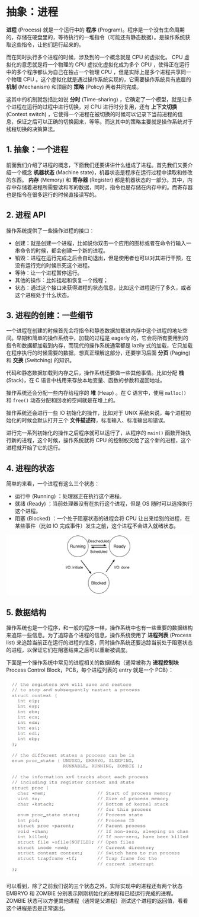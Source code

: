 # 抽象：进程

**进程** (Process) 就是一个运行中的 **程序** (Program)。程序是一个没有生命周期的，存储在硬盘里的，等待执行的一堆指令（可能还有静态数据）。是操作系统获取这些指令，让他们运行起来的。

而在同时执行多个进程的时候，涉及到的一个概念就是 CPU 的虚拟化。 CPU 虚拟化的意思就是将一个物理的 CPU 虚拟化虚拟化成为多个 CPU ，使得正在运行中的多个程序都认为自己在独占一个物理 CPU ，但是实际上是多个进程共享同一个物理 CPU 。这个虚拟化就是通过操作系统实现的，它需要操作系统具有底层的 **机制** (Mechanism) 和顶层的 **策略** (Policy) 两者共同完成。

这其中的机制就包括比如说 **分时** (Time-sharing) ，它确定了一个模型，就是让多个进程在运行的过程中进行切换，对 CPU 进行时分复用，还有 **上下文切换** (Context switch) ，它使得一个进程在被切换的时候可以记录下当前进程的信息，保证之后可以正确的切换回来，等等。而这其中的策略主要就是操作系统对于线程切换的决策算法。

## 1. 抽象：一个进程

前面我们介绍了进程的概念，下面我们还要讲讲什么组成了进程。首先我们又要介绍一个概念 **机器状态** (Machine state)，机器状态是程序在运行过程中读取和修改的东西。 **内存** (Memory) 和 **寄存器** (Register) 都是机器状态的一部分。其中，内存中存储着进程所需要读和写的数据，同时，指令也是存储在内存中的。而寄存器也是指令在很多运行的时候直接读写的。

## 2. 进程 API

操作系统提供了一些操作进程的接口：

* 创建：就是创建一个进程，比如说你双击一个应用的图标或者在命令行输入一串命令的时候，都会创建一个新的进程。
* 销毁：进程在运行完成之后会自动退出，但是使用者也可以对其进行干预，在没有运行完的时候杀死这个进程。
* 等待：让一个进程暂停运行。
* 其他的操作：比如挂起和恢复一个线程；
* 状态：通过这个接口来获得进程的状态信息，比如这个进程运行了多久，或者这个进程处于什么状态。

## 3. 进程的创建：一些细节

一个进程在创建的时候首先会将指令和静态数据加载进内存中这个进程的地址空间。早期和简单的操作系统中，加载的过程是 eagerly 的，它会将所有要用到的指令和数据都加载到内存，而现代的操作系统通常都是 lazily 式的加载，它只加载在程序执行的时候需要的数据，想真正理解这部分，还要学习后面 **分页** (Paging) 和 **交换** (Switching) 的知识。

代码和静态数据加载到内存之后，操作系统还要做一些其他事情。比如分配 **栈** (Stack)，在 C 语言中栈用来存放本地变量、函数的参数和返回地址。

操作系统还会分配一些内存给程序的 **堆** (Heap) 。在 C 语言中，使用 `malloc()` 和 `free()` 动态分配和回收的空间就是在堆上的。

操作系统还会进行一些 IO 初始化的操作，比如对于 UNIX 系统来说，每个进程初始化的时候会默认打开三个 **文件描述符**，标准输入、标准输出和错误。

进行完一系列初始化的操作之后程序就可以运行了，从程序的 `main()` 函数开始执行新的进程，这个时候，操作系统就将 CPU 的控制权交给了这个新的进程，这个进程就开始了它的运行。

## 4. 进程的状态

简单的来看，一个进程有这么三个状态：

* 运行中 (Running) ：处理器正在执行这个进程。
* 就绪 (Ready) ：当前处理器没有在执行这个进程，但是 OS 随时可以选择执行这个进程。
* 阻塞 (Blocked) ：一个处于阻塞状态的进程会将 CPU 让出来给别的进程，在某些事件（比如 IO 完成事件）发生之前，这个进程不会进入就绪状态。

![](images/process/1.png)

## 5. 数据结构

操作系统也是一个程序，和一般的程序一样，操作系统中也有一些重要的数据结构来追踪一些信息。为了追踪各个进程的信息，操作系统使用了 **进程列表** (Process list) 来追踪当前正在运行的进程的信息，同时操作系统还要追踪当前处于阻塞状态的进程，以保证它们在阻塞结束之后可以重新被调度。

下面是一个操作系统中常见的进程相关的数据结构（通常被称为 **进程控制块** Process Control Block，PCB，每个进程列表的 entry 就是一个 PCB）：

![](images/process/2.png)

可以看到，除了之前我们说的三个状态之外，实际实现中的进程还有两个状态 EMBRYO 和 ZOMBIE 分别表示刚刚初始化的进程和已经运行完成的进程。 ZOMBIE 状态可以方便其他进程（通常是父进程）测试这个进程的返回值，看看这个进程是否是正常退出。